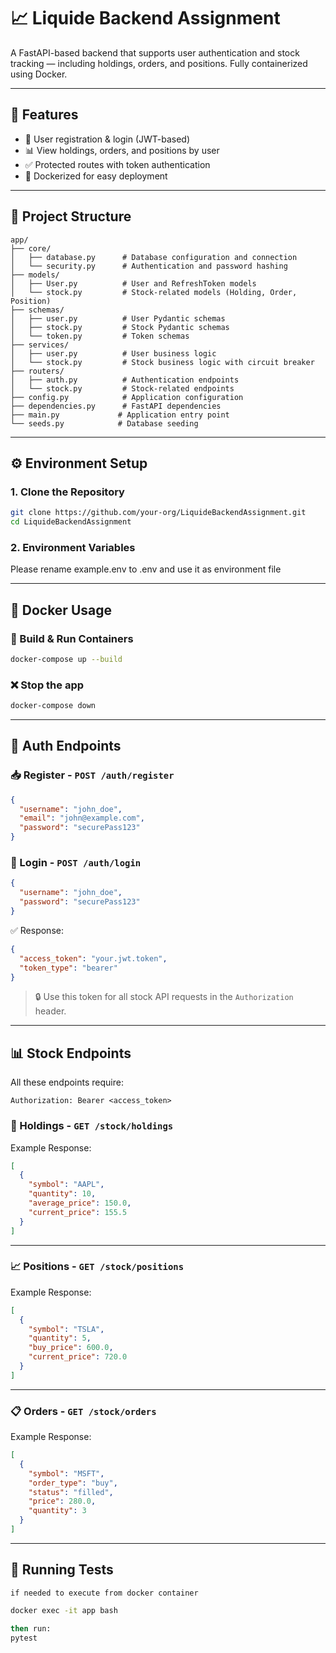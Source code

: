 
# 📈 Liquide Backend Assignment

A FastAPI-based backend that supports user authentication and stock tracking — including holdings, orders, and positions. Fully containerized using Docker.

---

## 🚀 Features

- 🧑 User registration & login (JWT-based)
- 📊 View holdings, orders, and positions by user
- ✅ Protected routes with token authentication
- 🐳 Dockerized for easy deployment

---

## 📁 Project Structure

```
app/
├── core/
│   ├── database.py      # Database configuration and connection
│   └── security.py      # Authentication and password hashing
├── models/
│   ├── User.py          # User and RefreshToken models
│   └── stock.py         # Stock-related models (Holding, Order, Position)
├── schemas/
│   ├── user.py          # User Pydantic schemas
│   ├── stock.py         # Stock Pydantic schemas
│   └── token.py         # Token schemas
├── services/
│   ├── user.py          # User business logic
│   └── stock.py         # Stock business logic with circuit breaker
├── routers/
│   ├── auth.py          # Authentication endpoints
│   └── stock.py         # Stock-related endpoints
├── config.py            # Application configuration
├── dependencies.py      # FastAPI dependencies
├── main.py             # Application entry point
└── seeds.py            # Database seeding
```

---

## ⚙️ Environment Setup

### 1. Clone the Repository
```bash
git clone https://github.com/your-org/LiquideBackendAssignment.git
cd LiquideBackendAssignment
```

### 2. Environment Variables

Please rename example.env to .env and use it as environment file

---

## 🐳 Docker Usage

### 🔨 Build & Run Containers

```bash
docker-compose up --build
```

### ❌ Stop the app

```bash
docker-compose down
```

---

## 🔐 Auth Endpoints

### 📥 Register - `POST /auth/register`
```json
{
  "username": "john_doe",
  "email": "john@example.com",
  "password": "securePass123"
}
```

### 🔑 Login - `POST /auth/login`
```json
{
  "username": "john_doe",
  "password": "securePass123"
}
```

✅ Response:
```json
{
  "access_token": "your.jwt.token",
  "token_type": "bearer"
}
```

> 🔒 Use this token for all stock API requests in the `Authorization` header.

---

## 📊 Stock Endpoints

All these endpoints require:

```
Authorization: Bearer <access_token>
```

### 🧾 Holdings - `GET /stock/holdings`

Example Response:
```json
[
  {
    "symbol": "AAPL",
    "quantity": 10,
    "average_price": 150.0,
    "current_price": 155.5
  }
]
```

---

### 📈 Positions - `GET /stock/positions`

Example Response:
```json
[
  {
    "symbol": "TSLA",
    "quantity": 5,
    "buy_price": 600.0,
    "current_price": 720.0
  }
]
```

---

### 📋 Orders - `GET /stock/orders`

Example Response:
```json
[
  {
    "symbol": "MSFT",
    "order_type": "buy",
    "status": "filled",
    "price": 280.0,
    "quantity": 3
  }
]
```

---

## 🧪 Running Tests

```if needed to execute from docker container```

```bash
docker exec -it app bash

then run:
pytest
```

